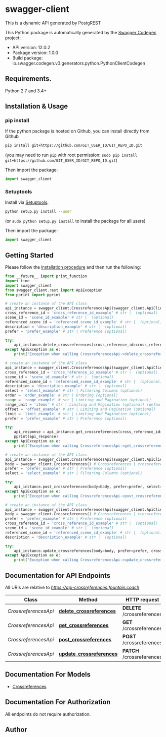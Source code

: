 # swagger-client
This is a dynamic API generated by PostgREST

This Python package is automatically generated by the [Swagger Codegen](https://github.com/swagger-api/swagger-codegen) project:

- API version: 12.0.2
- Package version: 1.0.0
- Build package: io.swagger.codegen.v3.generators.python.PythonClientCodegen

## Requirements.

Python 2.7 and 3.4+

## Installation & Usage
### pip install

If the python package is hosted on Github, you can install directly from Github

```sh
pip install git+https://github.com/GIT_USER_ID/GIT_REPO_ID.git
```
(you may need to run `pip` with root permission: `sudo pip install git+https://github.com/GIT_USER_ID/GIT_REPO_ID.git`)

Then import the package:
```python
import swagger_client 
```

### Setuptools

Install via [Setuptools](http://pypi.python.org/pypi/setuptools).

```sh
python setup.py install --user
```
(or `sudo python setup.py install` to install the package for all users)

Then import the package:
```python
import swagger_client
```

## Getting Started

Please follow the [installation procedure](#installation--usage) and then run the following:

```python
from __future__ import print_function
import time
import swagger_client
from swagger_client.rest import ApiException
from pprint import pprint

# create an instance of the API class
api_instance = swagger_client.CrossreferencesApi(swagger_client.ApiClient(configuration))
cross_reference_id = 'cross_reference_id_example' # str |  (optional)
scene_id = 'scene_id_example' # str |  (optional)
referenced_scene_id = 'referenced_scene_id_example' # str |  (optional)
description = 'description_example' # str |  (optional)
prefer = 'prefer_example' # str | Preference (optional)

try:
    api_instance.delete_crossreferences(cross_reference_id=cross_reference_id, scene_id=scene_id, referenced_scene_id=referenced_scene_id, description=description, prefer=prefer)
except ApiException as e:
    print("Exception when calling CrossreferencesApi->delete_crossreferences: %s\n" % e)

# create an instance of the API class
api_instance = swagger_client.CrossreferencesApi(swagger_client.ApiClient(configuration))
cross_reference_id = 'cross_reference_id_example' # str |  (optional)
scene_id = 'scene_id_example' # str |  (optional)
referenced_scene_id = 'referenced_scene_id_example' # str |  (optional)
description = 'description_example' # str |  (optional)
select = 'select_example' # str | Filtering Columns (optional)
order = 'order_example' # str | Ordering (optional)
range = 'range_example' # str | Limiting and Pagination (optional)
range_unit = 'items' # str | Limiting and Pagination (optional) (default to items)
offset = 'offset_example' # str | Limiting and Pagination (optional)
limit = 'limit_example' # str | Limiting and Pagination (optional)
prefer = 'prefer_example' # str | Preference (optional)

try:
    api_response = api_instance.get_crossreferences(cross_reference_id=cross_reference_id, scene_id=scene_id, referenced_scene_id=referenced_scene_id, description=description, select=select, order=order, range=range, range_unit=range_unit, offset=offset, limit=limit, prefer=prefer)
    pprint(api_response)
except ApiException as e:
    print("Exception when calling CrossreferencesApi->get_crossreferences: %s\n" % e)

# create an instance of the API class
api_instance = swagger_client.CrossreferencesApi(swagger_client.ApiClient(configuration))
body = swagger_client.Crossreferences() # Crossreferences | crossreferences (optional)
prefer = 'prefer_example' # str | Preference (optional)
select = 'select_example' # str | Filtering Columns (optional)

try:
    api_instance.post_crossreferences(body=body, prefer=prefer, select=select)
except ApiException as e:
    print("Exception when calling CrossreferencesApi->post_crossreferences: %s\n" % e)

# create an instance of the API class
api_instance = swagger_client.CrossreferencesApi(swagger_client.ApiClient(configuration))
body = swagger_client.Crossreferences() # Crossreferences | crossreferences (optional)
prefer = 'prefer_example' # str | Preference (optional)
cross_reference_id = 'cross_reference_id_example' # str |  (optional)
scene_id = 'scene_id_example' # str |  (optional)
referenced_scene_id = 'referenced_scene_id_example' # str |  (optional)
description = 'description_example' # str |  (optional)

try:
    api_instance.update_crossreferences(body=body, prefer=prefer, cross_reference_id=cross_reference_id, scene_id=scene_id, referenced_scene_id=referenced_scene_id, description=description)
except ApiException as e:
    print("Exception when calling CrossreferencesApi->update_crossreferences: %s\n" % e)
```

## Documentation for API Endpoints

All URIs are relative to *https://api-crossreferences.fountain.coach*

Class | Method | HTTP request | Description
------------ | ------------- | ------------- | -------------
*CrossreferencesApi* | [**delete_crossreferences**](docs/CrossreferencesApi.md#delete_crossreferences) | **DELETE** /crossreferences | 
*CrossreferencesApi* | [**get_crossreferences**](docs/CrossreferencesApi.md#get_crossreferences) | **GET** /crossreferences | 
*CrossreferencesApi* | [**post_crossreferences**](docs/CrossreferencesApi.md#post_crossreferences) | **POST** /crossreferences | 
*CrossreferencesApi* | [**update_crossreferences**](docs/CrossreferencesApi.md#update_crossreferences) | **PATCH** /crossreferences | 

## Documentation For Models

 - [Crossreferences](docs/Crossreferences.md)

## Documentation For Authorization

 All endpoints do not require authorization.


## Author


